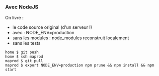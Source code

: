 ### Avec NodeJS

On livre :

- le code source original (d'un serveur !)
- avec : NODE_ENV=production
- sans les modules : node_modules reconstruit localement
- sans les tests

```
home $ git push
home $ ssh maprod
maprod $ git pull
maprod $ export NODE_ENV=production npm prune && npm install && npm start
```

<i class="fa fa-smile-o fa-3x" aria-hidden="true"></i>
